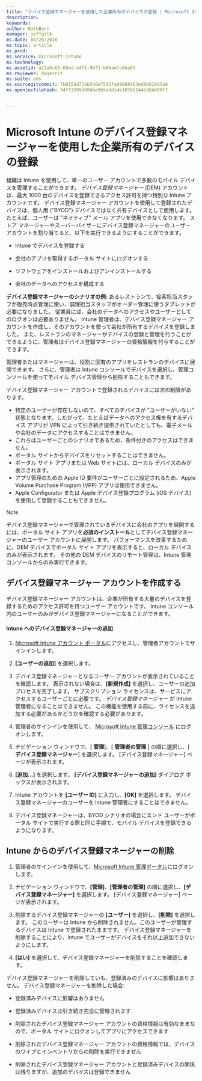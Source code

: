 ```yaml
---
title: "デバイス登録マネージャーを使用した企業所有のデバイスの登録 | Microsoft Intune"
description: 
keywords: 
author: NathBarn
manager: jeffgilb
ms.date: 04/28/2016
ms.topic: article
ms.prod: 
ms.service: microsoft-intune
ms.technology: 
ms.assetid: a23abc61-69ed-44f1-9b71-b86aefc6ba03
ms.reviewer: dagerrit
ms.suite: ems
ms.sourcegitcommit: 7b0154d73ab540e7543fab9088463ed8b61b45a0
ms.openlocfilehash: 74ff3209d00dee0b5ddd14e107b5544b364d08f7


---
```



# Microsoft Intune のデバイス登録マネージャーを使用した企業所有のデバイスの登録
組織は Intune を使用して、単一のユーザー アカウントで多数のモバイル デバイスを管理することができます。 *デバイス登録マネージャー* (DEM) アカウントは、最大 1000 台のデバイスを登録できるアクセス許可を持つ特別な Intune アカウントです。 デバイス登録マネージャー アカウントを使用して登録されたデバイスは、個人用 ("BYOD") デバイスではなく共有デバイスとして使用します。 たとえば、ユーザーは "ネイティブ" メール アプリを使用できなくなります。 ストア マネージャーやスーパーバイザーにデバイス登録マネージャーのユーザー アカウントを割り当てると、以下を実行できるようにすることができます。

-   Intune でデバイスを登録する

-   会社のアプリを取得するポータル サイトにログオンする

-   ソフトウェアをインストールおよびアンインストールする

-   会社のデータへのアクセスを構成する


**デバイス登録マネージャーのシナリオの例:** あるレストランで、接客担当スタッフが販売時点管理に使い、調理担当スタッフがオーダー管理に使うタブレットが必要になりました。 従業員には、会社のデータへのアクセスやユーザーとしてのログオンは必要ありません。 Intune 管理者は、デバイス登録マネージャー アカウントを作成し、そのアカウントを使って会社が所有するデバイスを登録しました。 また、レストランのマネージャーがデバイスの登録と管理を行うことができるように、管理者はデバイス登録マネージャーの資格情報を付与することができます。

管理者またはマネージャーは、役割に固有のアプリをレストランのデバイスに展開できます。 さらに、管理者は Intune コンソールでデバイスを選択し、管理コンソールを使ってモバイル デバイス管理から削除することもできます。

デバイス登録マネージャー アカウントで登録されるデバイスには次の制限があります。
  - 特定のユーザーが存在しないので、すべてのデバイスが "ユーザーがいない" 状態となります。したがって、たとえばデータへのアクセス権を有するデバイス アプリが VPN によって引き続き提供されていたとしても、電子メールや会社のデータにアクセスすることはできません。
  - これらはユーザーごとのシナリオであるため、条件付きのアクセスはできません。
  - ポータル サイトからデバイスをリセットすることはできません。
  - ポータル サイト アプリまたは Web サイトには、ローカル デバイスのみが表示されます。
  - アプリ管理のための Apple ID 要件がユーザーごとに設定されるため、Apple Volume Purchase Program (VPP) アプリは使用できません。
  - Apple Configurator または Apple デバイス登録プログラム (iOS デバイス) を使用して登録することもできません。

> [!NOTE]
> デバイス登録マネージャーで管理されているデバイスに会社のアプリを展開するには、ポータル サイト アプリを**必須のインストール**としてデバイス登録マネージャーのユーザー アカウントに展開します。
> パフォーマンスを改善するために、DEM デバイスでポータル サイト アプリを表示すると、ローカル デバイスのみが表示されます。 その他の DEM デバイスのリモート管理は、Intune 管理コンソールからのみ実行できます。

## デバイス登録マネージャー アカウントを作成する
デバイス登録マネージャー アカウントは、企業が所有する大量のデバイスを登録するためのアクセス許可を持つユーザー アカウントです。 Intune コンソール内のユーザーのみがデバイス登録マネージャーになることができます。

#### Intune へのデバイス登録マネージャーの追加

1.  [Microsoft Intune アカウント ポータル](http://go.microsoft.com/fwlink/?LinkId=698854)にアクセスし、管理者アカウントでサインインします。

2.  **[ユーザーの追加]** を選択します。

3.  デバイス登録マネージャーとなるユーザー アカウントが表示されていることを確認します。 表示されない場合は、**[新規作成]** を選択し、ユーザーの追加プロセスを完了します。 サブスクリプション ライセンスは、サービスにアクセスするユーザーごとに必要です。 *デバイス登録マネージャー* が Intune 管理者になることはできません。 この機能を使用する前に、ライセンスを追加する必要があるかどうかを確認する必要があります。

4.  管理者のサインインを使用して、 [Microsoft Intune 管理コンソール](http://manage.microsoft.com) にログオンします。

5.  ナビゲーション ウィンドウで、[ **管理**]、[ **管理者の管理** ] の順に選択し、[ **デバイス登録マネージャー**] を選択します。 [デバイス登録マネージャー] ページが表示されます。

6.  **[追加...]** を選択します。 **[デバイス登録マネージャーの追加]** ダイアログ ボックスが表示されます。

7.  Intune アカウントを **[ユーザー ID]** に入力し、**[OK]** を選択します。 デバイス登録マネージャーのユーザーを Intune 管理者にすることはできません。

8.  デバイス登録マネージャーは、BYOD シナリオの場合にエンド ユーザーがポータル サイトで実行する際と同じ手順で、モバイル デバイスを登録できるようになります。

## Intune からのデバイス登録マネージャーの削除

1.  管理者のサインインを使用して、[Microsoft Intune 管理ポータル](http://manage.microsoft.com)にログオンします。

2.  ナビゲーション ウィンドウで、**[管理]**、**[管理者の管理]** の順に選択し、**[デバイス登録マネージャー]** を選択します。 [デバイス登録マネージャー] ページが表示されます。

3.  削除するデバイス登録マネージャーの **[ユーザー]** を選択し、**[削除]** を選択します。 このユーザーは Intune から削除されません。このユーザーが管理するデバイスは Intune で登録されたままです。 デバイス登録マネージャーを削除することにより、Intune でユーザーがデバイスをそれ以上追加できないようにします。

4.  **[はい]** を選択して、デバイス登録マネージャーを削除することを確認します。

デバイス登録マネージャーを削除していも、登録済みのデバイスに影響はありません。 デバイス登録マネージャーを削除した場合:

-   登録済みデバイスに影響はありません

-   登録済みデバイスは引き続き完全に管理されます

-   削除されたデバイス登録マネージャー アカウントの資格情報は有効なままなので、ポータル サイトにログオンしてアプリにアクセスできます

-   削除されたデバイス登録マネージャー アカウントの資格情報では、デバイスのワイプとインベントリからの削除を実行できません

-   削除されたデバイス登録マネージャー アカウントと登録済みデバイスの関係は残りますが、追加のデバイスは登録できません


<!--HONumber=Jul16_HO2-->


